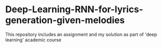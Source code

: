 # Deep-Learning-RNN-for-lyrics-generation-given-melodies
This repository includes an assignment and my solution as part of 'deep learning' academic course
